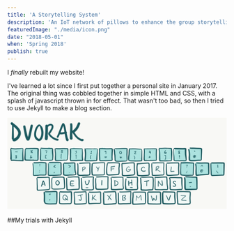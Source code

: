 ```yaml
---
title: 'A Storytelling System'
description: 'An IoT network of pillows to enhance the group storytelling experience'
featuredImage: "./media/icon.png"
date: "2018-05-01"
when: 'Spring 2018'
publish: true
---
```




I _finally_ rebuilt my website!

I've learned a lot since I first put together a personal site in January 2017. The original thing was cobbled together in simple HTML and CSS, with a splash of javascript thrown in for effect. That wasn't too bad, so then I tried to use Jekyll to make a blog section.

![ahtsnout](./media/dvorak.png)

##My trials with Jekyll
